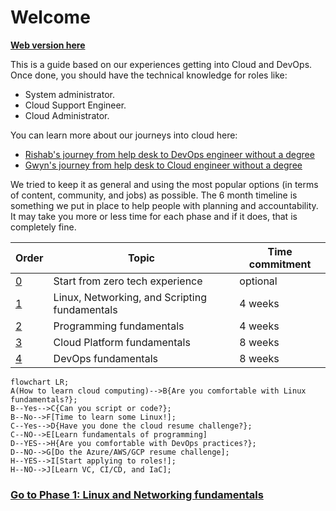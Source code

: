 # Welcome

**[Web version here](https://learntocloud.guide)**

This is a guide based on our experiences getting into Cloud and DevOps. Once done, you should have the technical knowledge for roles like:

- System administrator.
- Cloud Support Engineer.
- Cloud Administrator.

You can learn more about our journeys into cloud here:
- [Rishab's journey from help desk to DevOps engineer without a degree](https://youtu.be/LZuWZ0SBYm8) 
- [Gwyn's journey from help desk to Cloud engineer without a degree](https://youtu.be/kluKaLXJ2lg)

We tried to keep it as general and using the most popular options (in terms of content, community, and jobs) as possible. The 6 month timeline is something we put in place to help people with planning and accountability. It may take you more or less time for each phase and if it does, that is completely fine.


| Order | Topic                           | Time commitment |
|-------|---------------------------------|-------------------|
| [0](phase0/README.md)     | Start from zero tech experience  | optional 
| [1](phase1/README.md)     | Linux, Networking, and Scripting fundamentals | 4 weeks           |
| [2](phase2/README.md)     | Programming fundamentals | 4 weeks           |
| [3](phase3/README.md)    | Cloud Platform fundamentals| 8 weeks           |
| [4](phase4/README.md)     | DevOps fundamentals         | 8 weeks           |

```mermaid
flowchart LR;
A(How to learn cloud computing)-->B{Are you comfortable with Linux fundamentals?};
B--Yes-->C{Can you script or code?};
B--No-->F[Time to learn some Linux!];
C--Yes-->D{Have you done the cloud resume challenge?};
C--NO-->E[Learn fundamentals of programming]
D--YES-->H{Are you comfortable with DevOps practices?};
D--NO-->G[Do the Azure/AWS/GCP resume challenge];
H--YES-->I[Start applying to roles!];
H--NO-->J[Learn VC, CI/CD, and IaC];
```


### [Go to Phase 1: Linux and Networking fundamentals](phase1/README.md)
